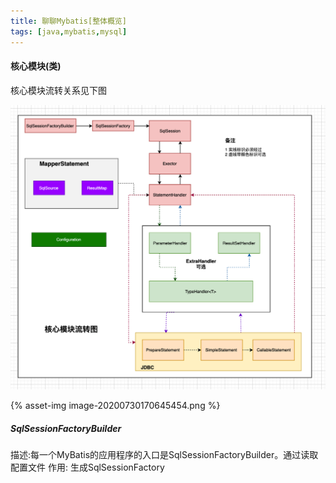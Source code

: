 ```yaml
---
title: 聊聊Mybatis[整体概览]
tags: [java,mybatis,mysql]
---
```


<!-- more -->

#### 核心模块(类)
核心模块流转关系见下图

![image-20200730170645454](Mybatis-1/image-20200730170645454.png)

{% asset-img image-20200730170645454.png %}

##### SqlSessionFactoryBuilder
描述:每一个MyBatis的应用程序的入口是SqlSessionFactoryBuilder。通过读取配置文件
作用: 生成SqlSessionFactory

